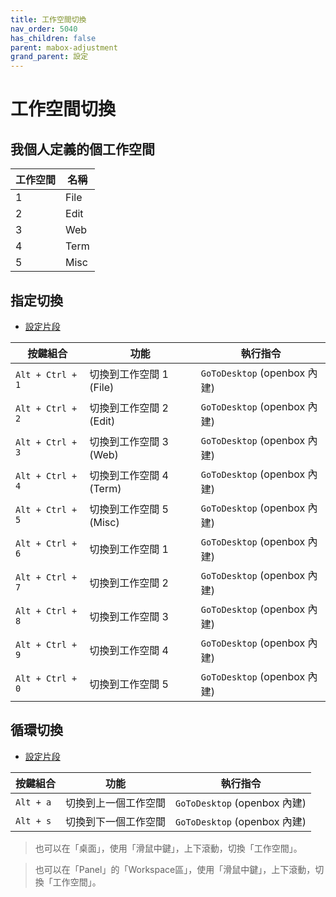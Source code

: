 ```yaml
---
title: 工作空間切換
nav_order: 5040
has_children: false
parent: mabox-adjustment
grand_parent: 設定
---
```



# 工作空間切換


## 我個人定義的個工作空間

| 工作空間 | 名稱  |
| -------- | ----- |
| 1        | File  |
| 2        | Edit  |
| 3        | Web   |
| 4        | Term  |
| 5        | Misc  |


## 指定切換

* [設定片段](https://github.com/samwhelp/mabox-adjustment/tree/main/project/mabox-adjustment-core/mabox-adjustment/asset/overlay/etc/skel/.config/openbox/helper/share/gen/openbox-gen-rc/Section/Keybind/WorkspaceSwitch.php#L81-L139)

| 按鍵組合  | 功能                    | 執行指令                       |
| --------- | ----------------------- | ------------------------------ |
| `Alt + Ctrl + 1` | 切換到工作空間 1 (File) | `GoToDesktop` (openbox 內建) |
| `Alt + Ctrl + 2` | 切換到工作空間 2 (Edit) | `GoToDesktop` (openbox 內建) |
| `Alt + Ctrl + 3` | 切換到工作空間 3 (Web)  | `GoToDesktop` (openbox 內建) |
| `Alt + Ctrl + 4` | 切換到工作空間 4 (Term) | `GoToDesktop` (openbox 內建) |
| `Alt + Ctrl + 5` | 切換到工作空間 5 (Misc) | `GoToDesktop` (openbox 內建) |
| `Alt + Ctrl + 6` | 切換到工作空間 1        | `GoToDesktop` (openbox 內建) |
| `Alt + Ctrl + 7` | 切換到工作空間 2        | `GoToDesktop` (openbox 內建) |
| `Alt + Ctrl + 8` | 切換到工作空間 3        | `GoToDesktop` (openbox 內建) |
| `Alt + Ctrl + 9` | 切換到工作空間 4        | `GoToDesktop` (openbox 內建) |
| `Alt + Ctrl + 0` | 切換到工作空間 5        | `GoToDesktop` (openbox 內建) |


## 循環切換

* [設定片段](https://github.com/samwhelp/mabox-adjustment/tree/main/project/mabox-adjustment-core/mabox-adjustment/asset/overlay/etc/skel/.config/openbox/helper/share/gen/openbox-gen-rc/Section/Keybind/WorkspaceSwitch.php#L8-L18)


| 按鍵組合  | 功能                 | 執行指令                   |
| --------- | -------------------- | -------------------------- |
| `Alt + a` | 切換到上一個工作空間 | `GoToDesktop` (openbox 內建) |
| `Alt + s` | 切換到下一個工作空間 | `GoToDesktop` (openbox 內建) |


> 也可以在「桌面」，使用「滑鼠中鍵」，上下滾動，切換「工作空間」。

> 也可以在「Panel」的「Workspace區」，使用「滑鼠中鍵」，上下滾動，切換「工作空間」。
